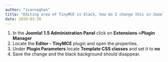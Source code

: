 ```yaml
---
author: "icarnaghan"
title: "Editing area of TinyMCE is black, how do I change this in Joomla! 1.5"
date: 2018-03-30
---
```


1. In the **Joomla! 1.5 Administration Panel** click on **Extensions**\->**Plugin Manager**
2. Locate the **Editor - TinyMCE** plugin and open the properties.
3. Under **Plugin Parameters** locate **Template CSS classes** and set it to **no**
4. Save the change and the black background should disappear.
